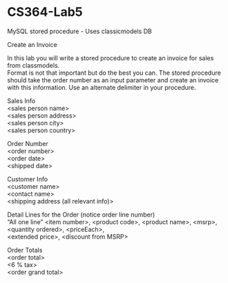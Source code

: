 # CS364-Lab5
MySQL stored procedure - Uses classicmodels DB

Create an Invoice
 
In this lab you will write a stored procedure to create an invoice for sales from classmodels. <br />
Format is not that important but do the best you can.  The stored procedure should take the order number as an input parameter and create an invoice with this information.  Use an alternate delimiter in your procedure. <br />
 
Sales Info <br />
\<sales person name\> <br />
\<sales person  address\> <br />
\<sales person city\> <br />
\<sales person country\> <br />
 
Order Number <br />
\<order number\> <br />
\<order date\> <br />
\<shipped date\> <br />
 
Customer Info <br />
\<customer name\> <br />
\<contact name\> <br />
\<shipping address (all relevant info)\> <br />
 
Detail Lines for the Order (notice order line number) <br />
“All one line” \<item number\>, \<product code\>, \<product name\>, \<msrp\>, \<quantity ordered\>, \<priceEach\>,<br /> \<extended price\>, \<discount from MSRP\> <br />
 
Order Totals <br />
\<order total\> <br />
\<6 % tax\> <br />
\<order grand total\> <br />
